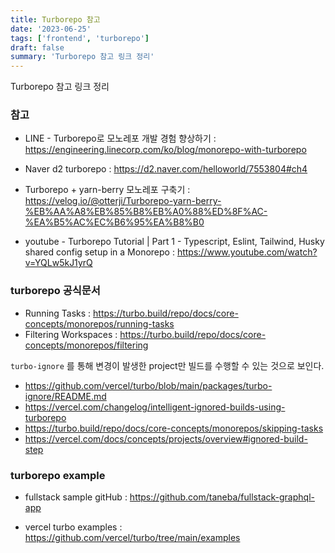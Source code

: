 ```yaml
---
title: Turborepo 참고
date: '2023-06-25'
tags: ['frontend', 'turborepo']
draft: false
summary: 'Turborepo 참고 링크 정리'
---
```


Turborepo 참고 링크 정리

### 참고

* LINE - Turborepo로 모노레포 개발 경험 향상하기 : https://engineering.linecorp.com/ko/blog/monorepo-with-turborepo

* Naver d2 turborepo : https://d2.naver.com/helloworld/7553804#ch4

* Turborepo + yarn-berry 모노레포 구축기 : https://velog.io/@otterji/Turborepo-yarn-berry-%EB%AA%A8%EB%85%B8%EB%A0%88%ED%8F%AC-%EA%B5%AC%EC%B6%95%EA%B8%B0

* youtube - Turborepo Tutorial | Part 1 - Typescript, Eslint, Tailwind, Husky shared config setup in a Monorepo : https://www.youtube.com/watch?v=YQLw5kJ1yrQ


### turborepo 공식문서
* Running Tasks : https://turbo.build/repo/docs/core-concepts/monorepos/running-tasks
* Filtering Workspaces : https://turbo.build/repo/docs/core-concepts/monorepos/filtering

`turbo-ignore` 를 통해 변경이 발생한 project만 빌드를 수행할 수 있는 것으로 보인다.
 * https://github.com/vercel/turbo/blob/main/packages/turbo-ignore/README.md
 * https://vercel.com/changelog/intelligent-ignored-builds-using-turborepo
 * https://turbo.build/repo/docs/core-concepts/monorepos/skipping-tasks
 * https://vercel.com/docs/concepts/projects/overview#ignored-build-step

### turborepo example

* fullstack sample gitHub : https://github.com/taneba/fullstack-graphql-app

* vercel turbo examples : https://github.com/vercel/turbo/tree/main/examples
